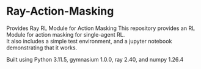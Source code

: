 # Ray-Action-Masking
Provides Ray RL Module for Action Masking
This repository provides an RL Module for action masking for single-agent RL.  
It also includes a simple test environment, and a jupyter notebook demonstrating
that it works.

Built using Python 3.11.5, gymnasium 1.0.0, ray 2.40, and numpy 1.26.4
